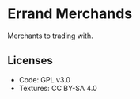 # Errand Merchands

Merchants to trading with.

## Licenses

- Code: GPL v3.0
- Textures: CC BY-SA 4.0
